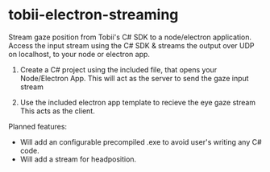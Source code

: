 # tobii-electron-streaming
Stream gaze position from Tobii's C# SDK to a node/electron application.
Access the input stream using the C# SDK & streams the output over UDP on localhost, to your node or electron app.

1. Create a C# project using the included file, that opens your Node/Electron App.
    This will act as the server to send the gaze input stream
    
2. Use the included electron app template to recieve the eye gaze stream
    This acts as the client.
    
Planned features:
- Will add an configurable precompiled .exe to avoid user's writing any C# code.
- Will add a stream for headposition.
